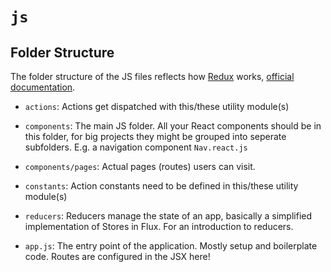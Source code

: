 # `js`

## Folder Structure

The folder structure of the JS files reflects how [Redux](https://github.com/gaearon/redux) works, [official documentation](https://gaearon.github.io/redux/).

* `actions`: Actions get dispatched with this/these utility module(s)

* `components`: The main JS folder. All your React components should be in this folder, for big projects they might be grouped into seperate subfolders. E.g. a navigation component `Nav.react.js`

* `components/pages`: Actual pages (routes) users can visit.

* `constants`: Action constants need to be defined in this/these utility module(s)

* `reducers`: Reducers manage the state of an app, basically a simplified implementation of Stores in Flux. For an introduction to reducers.

* `app.js`: The entry point of the application. Mostly setup and boilerplate code. Routes are configured in the JSX here!
